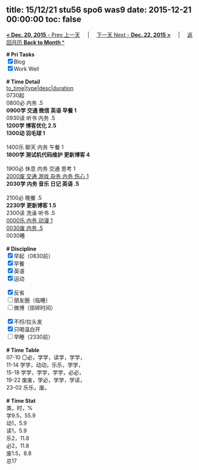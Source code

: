 title: 15/12/21 stu56 spo6 was9
date: 2015-12-21 00:00:00
toc: false
---
[**< Dec. 20, 2015** - Prev 上一天](/lifelogs/2015/12/d20.html) &nbsp; &nbsp; | &nbsp; &nbsp; [下一天 Next - **Dec. 22, 2015 >**](/lifelogs/2015/12/d22.html) &nbsp; &nbsp; |  &nbsp; &nbsp; [返回月历 **Back to Month ^**](/lifelogs/2015/12/index.html)
<br/><div><b># Pri Tasks</b></div><div><input checked="true" type="checkbox"/>Blog</div><div><input checked="true" type="checkbox"/>Work Well</div><div><br/></div><div><b># Time Detail</b></div><div><u>to_time|type|desc|duration</u></div><div>0730起</div><div>0800必 内务 .5</div><div><b>0900学 交通 微信 英语 早餐 1</b></div><div>0930读 听书 内务 .5</div><div><b>1200学 博客优化 2.5</b></div><div><b>1300动 羽毛球 1</b></div><div><br/></div><div>1400乐 聊天 内务 午餐 1</div><div><b>1800学 测试机代码维护 更新博客 4</b></div><div><br/></div><div>1900必 休息 内务 交通 思考 1</div><div><u>2000废 交通 游戏 杂务 内务 伤心 1</u></div><div><b>2030学 内务 音乐 日记 英语 .5</b></div><div><br/></div><div>2100必 晚餐 .5</div><div><b>2230学 更新博客 1.5</b></div><div>2300读 洗澡 听书 .5</div><div><u>0000乐 内务 动漫 1</u></div><div><u>0030废 内务 .5</u></div><div>0030睡</div><div><br/></div><div><b># Discipline</b></div><div><input checked="true" type="checkbox"/>早起（0830前）</div><div><input checked="true" type="checkbox"/>早餐</div><div><input checked="true" type="checkbox"/>英语</div><div><input checked="true" type="checkbox"/>运动</div><div><br/></div><div><input checked="true" type="checkbox"/>反省</div><div><input type="checkbox"/>朋友圈（临睡）</div><div><input type="checkbox"/>微博（琐碎时间）</div><div><br/></div><div><input checked="true" type="checkbox"/>不捋/拉头发</div><div><input checked="true" type="checkbox"/>只喝温白开</div><div><input type="checkbox"/>早睡（2330前）</div><div><br/></div><div><b># Time Table</b></div><div>07-10 〇必，学学，读学，学学，</div><div>11-14 学学，动动，乐乐，学学，</div><div>15-18 学学，学学，学学，必必，</div><div>19-22 废废，学必，学学，学读，</div><div>23-02 乐乐，废。</div><div><br/></div><div><b># Time Stat</b></div><div>类，时，%</div><div>学9.5，55.9</div><div>动1，5.9</div><div>读1，5.9</div><div>乐2，11.8</div><div>必2，11.8</div><div>废1.5，8.8</div><div>总17</div>